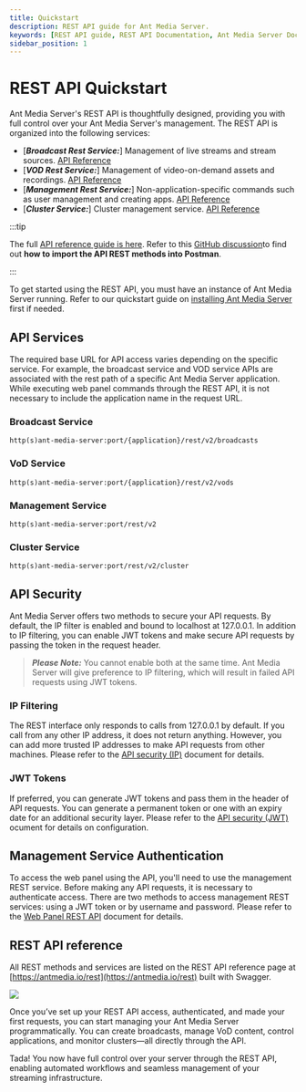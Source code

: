 ```yaml
---
title: Quickstart
description: REST API guide for Ant Media Server.
keywords: [REST API guide, REST API Documentation, Ant Media Server Documentation, Ant Media Server Tutorials]
sidebar_position: 1
---
```


# REST API Quickstart

Ant Media Server's REST API is thoughtfully designed, providing you with full control over your Ant Media Server's management. The REST API is organized into the following services:

* [***Broadcast Rest Service:***] Management of live streams and stream sources. [API Reference](https://antmedia.io/rest/#/ManagementRestService)
* [***VOD Rest Service:***] Management of video-on-demand assets and recordings. [API Reference](https://antmedia.io/rest/#/VoD%20Rest%20Service)
* [***Management Rest Service:***] Non-application-specific commands such as user management and creating apps. [API Reference](https://antmedia.io/rest/#/ManagementRestService)
* [***Cluster Service:***] Cluster management service. [API Reference](https://antmedia.io/rest/#/default) 

:::tip

The full [API reference guide is here](https://antmedia.io/rest). Refer to this [GitHub discussion](https://github.com/orgs/ant-media/discussions/5664)to find out **how to import the API REST methods into Postman**.

:::



To get started using the REST API, you must have an instance of Ant Media Server running. Refer to our quickstart guide on [installing Ant Media Server](/quick-start) first if needed.

## API Services

The required base URL for API access varies depending on the specific service. For example, the broadcast service and VOD service APIs are associated with the rest path of a specific Ant Media Server application. While executing web panel commands through the REST API, it is not necessary to include the application name in the request URL.

### Broadcast Service
```shell
http(s)ant-media-server:port/{application}/rest/v2/broadcasts
```
### VoD Service
```shell
http(s)ant-media-server:port/{application}/rest/v2/vods
```

### Management Service
```shell
http(s)ant-media-server:port/rest/v2
```
### Cluster Service
```shell
http(s)ant-media-server:port/rest/v2/cluster
```

## API Security

Ant Media Server offers two methods to secure your API requests. By default, the IP filter is enabled and bound to localhost at 127.0.0.1. In addition to IP filtering, you can enable JWT tokens and make secure API requests by passing the token in the request header.

> ***Please Note:*** You cannot enable both at the same time. Ant Media Server will give preference to IP filtering, which will result in failed API requests using JWT tokens.

### IP Filtering

The REST interface only responds to calls from 127.0.0.1 by default. If you call from any other IP address, it does not return anything. However, you can add more trusted IP addresses to make API requests from other machines. Please refer to the [API security (IP)](/guides/developer-sdk-and-api/rest-api-guide/securing-rest-apis/) document for details.

### JWT Tokens

If preferred, you can generate JWT tokens and pass them in the header of API requests. You can generate a permanent token or one with an expiry date for an additional security layer. Please refer to the [API security (JWT)](/guides/developer-sdk-and-api/rest-api-guide/jwt-rest-api-filter/) ocument for details on configuration.

## Management Service Authentication

To access the web panel using the API, you'll need to use the management REST service. Before making any API requests, it is necessary to authenticate access. There are two methods to access management REST services: using a JWT token or by username and password. Please refer to the [Web Panel REST API](/guides/developer-sdk-and-api/rest-api-guide/management-rest-apis/) document for details.

## REST API reference

All REST methods and services are listed on the REST API reference page at [https://antmedia.io/rest](https://antmedia.io/rest) built with Swagger.

![](@site/static/img/rest.png)

Once you’ve set up your REST API access, authenticated, and made your first requests, you can start managing your Ant Media Server programmatically. You can create broadcasts, manage VoD content, control applications, and monitor clusters—all directly through the API.

Tada! You now have full control over your server through the REST API, enabling automated workflows and seamless management of your streaming infrastructure.